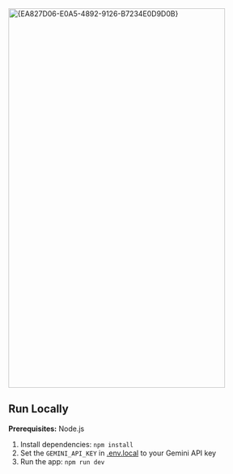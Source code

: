 <img width="428" height="748" alt="{EA827D06-E0A5-4892-9126-B7234E0D9D0B}" src="https://github.com/user-attachments/assets/3dc4dc63-8f91-4a83-97ca-81b8964862d4" />

## Run Locally

**Prerequisites:**  Node.js


1. Install dependencies:
   `npm install`
2. Set the `GEMINI_API_KEY` in [.env.local](.env.local) to your Gemini API key
3. Run the app:
   `npm run dev`
